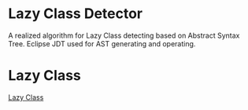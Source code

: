 Lazy Class Detector
===

A realized algorithm for Lazy Class detecting based on Abstract Syntax Tree. Eclipse JDT used for AST generating and operating.

Lazy Class
===

[Lazy Class](https://sourcemaking.com/refactoring/smells/lazy-class) 